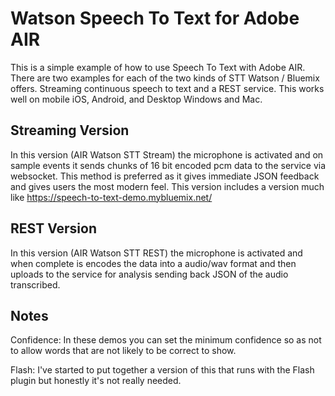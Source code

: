 Watson Speech To Text for Adobe AIR
=======================

This is a simple example of how to use Speech To Text with Adobe AIR. There are two examples for each of the two kinds of STT Watson / Bluemix offers. Streaming continuous speech to text and a REST service. This works well on mobile iOS, Android, and Desktop Windows and Mac.

Streaming Version
-----

In this version (AIR Watson STT Stream) the microphone is activated and on sample events it sends chunks of 16 bit encoded pcm data to the service via websocket. This method is preferred as it gives immediate JSON feedback and gives users the most modern feel. This version includes a version much like https://speech-to-text-demo.mybluemix.net/

REST Version
-----

In this version (AIR Watson STT REST) the microphone is activated and when complete is encodes the data into a audio/wav format and then uploads to the service for analysis sending back JSON of the audio transcribed.

Notes
-----

Confidence: In these demos you can set the minimum confidence so as not to allow words that are not likely to be correct to show.

Flash: I've started to put together a version of this that runs with the Flash plugin but honestly it's not really needed.

